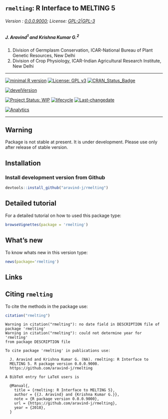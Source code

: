 
## `rmelting`: R Interface to MELTING 5

###### Version : [0.0.0.9000](https://aravind-j.github.io/rmelting/articles/Introduction.html#version-history); License: [GPL-2|GPL-3](https://www.r-project.org/Licenses/)

##### *J. Aravind<sup>1</sup> and Krishna Kumar G.<sup>2</sup>*

1.  Division of Germplasm Conservation, ICAR-National Bureau of Plant
    Genetic Resources, New Delhi
2.  Division of Crop Physiology, ICAR-Indian Agricultural Research
    Institute, New Delhi

-----

[![minimal R
version](https://img.shields.io/badge/R%3E%3D-3.0.2-6666ff.svg)](https://cran.r-project.org/)
[![License: GPL
v3](https://img.shields.io/badge/License-GPL%20v3-blue.svg)](https://www.gnu.org/licenses/gpl-3.0)
[![CRAN\_Status\_Badge](https://www.r-pkg.org/badges/version-last-release/rmelting)](https://cran.r-project.org/package=rmelting)
<!-- [![rstudio mirror downloads](https://cranlogs.r-pkg.org/badges/grand-total/rmelting?color=green)](https://CRAN.R-project.org/package=rmelting) -->
<!-- [![packageversion](https://img.shields.io/badge/Package%20version-0.2.3.3-orange.svg)](https://github.com/aravind-j/rmelting) -->
[![develVersion](https://img.shields.io/badge/devel%20version-0.2.3.3-orange.svg)](https://github.com/aravind-j/rmelting)
<!-- [![GitHub Download Count](https://github-basic-badges.herokuapp.com/downloads/aravind-j/rmelting/total.svg)] -->
[![Project Status:
WIP](http://www.repostatus.org/badges/latest/wip.svg)](http://www.repostatus.org/#wip)
[![lifecycle](https://img.shields.io/badge/lifecycle-experimental-orange.svg)](https://www.tidyverse.org/lifecycle/#experimental)
[![Last-changedate](https://img.shields.io/badge/last%20change-2018--04--01-yellowgreen.svg)](/commits/master)
<!-- [![Rdoc](http://www.rdocumentation.org/badges/version/rmelting)](http://www.rdocumentation.org/packages/rmelting) -->
<!-- [![Zenodo DOI](https://zenodo.org/badge/DOI/10.5281/zenodo.841963.svg)](https://doi.org/10.5281/zenodo.841963) -->
[![Analytics](https://pro-pulsar-193905.appspot.com/UA-116683292-1/welcome-page)](https://github.com/aravind-j/google-analytics-beacon)

-----

## Warning

Package is not stable at present. It is under development. Please use
only after release of stable version.

## Installation

### Install development version from Github

``` r
devtools::install_github("aravind-j/rmelting")
```

## Detailed tutorial

For a detailed tutorial on how to used this package type:

``` r
browseVignettes(package = 'rmelting')
```

## What’s new

To know whats new in this version type:

``` r
news(package='rmelting')
```

## Links

## Citing `rmelting`

To cite the methods in the package
    use:

``` r
citation("rmelting")
```

    Warning in citation("rmelting"): no date field in DESCRIPTION file of
    package 'rmelting'
    Warning in citation("rmelting"): could not determine year for 'rmelting'
    from package DESCRIPTION file
    
    To cite package 'rmelting' in publications use:
    
      J. Aravind and Krishna Kumar G. (NA). rmelting: R Interface to
      MELTING 5. R package version 0.0.0.9000.
      https://github.com/aravind-j/rmelting
    
    A BibTeX entry for LaTeX users is
    
      @Manual{,
        title = {rmelting: R Interface to MELTING 5},
        author = {{J. Aravind} and {Krishna Kumar G.}},
        note = {R package version 0.0.0.9000},
        url = {https://github.com/aravind-j/rmelting},
        year = {2018},
      }
